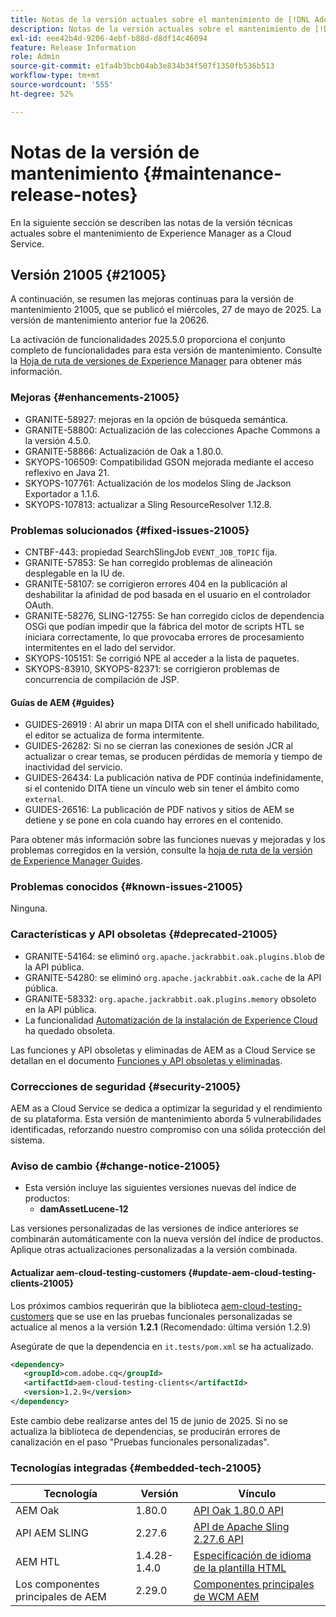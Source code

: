 ```yaml
---
title: Notas de la versión actuales sobre el mantenimiento de [!DNL Adobe Experience Manager] as a Cloud Service.
description: Notas de la versión actuales sobre el mantenimiento de [!DNL Adobe Experience Manager] as a Cloud Service.
exl-id: eee42b4d-9206-4ebf-b88d-d8df14c46094
feature: Release Information
role: Admin
source-git-commit: e1fa4b3bcb04ab3e834b34f507f1350fb536b513
workflow-type: tm+mt
source-wordcount: '555'
ht-degree: 52%

---
```



# Notas de la versión de mantenimiento {#maintenance-release-notes}

En la siguiente sección se describen las notas de la versión técnicas actuales sobre el mantenimiento de Experience Manager as a Cloud Service.

## Versión 21005 {#21005}

A continuación, se resumen las mejoras continuas para la versión de mantenimiento 21005, que se publicó el miércoles, 27 de mayo de 2025. La versión de mantenimiento anterior fue la 20626.

La activación de funcionalidades 2025.5.0 proporciona el conjunto completo de funcionalidades para esta versión de mantenimiento. Consulte la [Hoja de ruta de versiones de Experience Manager](https://experienceleague.adobe.com/es/docs/experience-manager-release-information/aem-release-updates/update-releases-roadmap) para obtener más información.

### Mejoras {#enhancements-21005}

* GRANITE-58927: mejoras en la opción de búsqueda semántica.
* GRANITE-58800: Actualización de las colecciones Apache Commons a la versión 4.5.0.
* GRANITE-58866: Actualización de Oak a 1.80.0.
* SKYOPS-106509: Compatibilidad GSON mejorada mediante el acceso reflexivo en Java 21.
* SKYOPS-107761: Actualización de los modelos Sling de Jackson Exportador a 1.1.6.
* SKYOPS-107813: actualizar a Sling ResourceResolver 1.12.8.

### Problemas solucionados {#fixed-issues-21005}

* CNTBF-443: propiedad SearchSlingJob `EVENT_JOB_TOPIC` fija.
* GRANITE-57853: Se han corregido problemas de alineación desplegable en la IU de.
* GRANITE-58107: se corrigieron errores 404 en la publicación al deshabilitar la afinidad de pod basada en el usuario en el controlador OAuth.
* GRANITE-58276, SLING-12755: Se han corregido ciclos de dependencia OSGi que podían impedir que la fábrica del motor de scripts HTL se iniciara correctamente, lo que provocaba errores de procesamiento intermitentes en el lado del servidor.
* SKYOPS-105151: Se corrigió NPE al acceder a la lista de paquetes.
* SKYOPS-83910, SKYOPS-82371: se corrigieron problemas de concurrencia de compilación de JSP.

#### Guías de AEM {#guides}

* GUIDES-26919 : Al abrir un mapa DITA con el shell unificado habilitado, el editor se actualiza de forma intermitente.
* GUIDES-26282: Si no se cierran las conexiones de sesión JCR al actualizar o crear temas, se producen pérdidas de memoria y tiempo de inactividad del servicio.
* GUIDES-26434: La publicación nativa de PDF continúa indefinidamente, si el contenido DITA tiene un vínculo web sin tener el ámbito como `external`.
* GUIDES-26516: La publicación de PDF nativos y sitios de AEM se detiene y se pone en cola cuando hay errores en el contenido.

Para obtener más información sobre las funciones nuevas y mejoradas y los problemas corregidos en la versión, consulte la [hoja de ruta de la versión de Experience Manager Guides](https://experienceleague.adobe.com/es/docs/experience-manager-guides/using/release-info/aem-guides-releases-roadmap).

### Problemas conocidos {#known-issues-21005}

Ninguna.

### Características y API obsoletas {#deprecated-21005}

* GRANITE-54164: se eliminó `org.apache.jackrabbit.oak.plugins.blob` de la API pública.
* GRANITE-54280: se eliminó `org.apache.jackrabbit.oak.cache` de la API pública.
* GRANITE-58332: `org.apache.jackrabbit.oak.plugins.memory` obsoleto en la API pública.
* La funcionalidad [Automatización de la instalación de Experience Cloud](/help/sites-cloud/integrating/adobe-analytics-exc-setup-automation.md) ha quedado obsoleta.

Las funciones y API obsoletas y eliminadas de AEM as a Cloud Service se detallan en el documento [Funciones y API obsoletas y eliminadas](/help/release-notes/deprecated-removed-features.md).

### Correcciones de seguridad {#security-21005}

AEM as a Cloud Service se dedica a optimizar la seguridad y el rendimiento de su plataforma. Esta versión de mantenimiento aborda 5 vulnerabilidades identificadas, reforzando nuestro compromiso con una sólida protección del sistema.

### Aviso de cambio {#change-notice-21005}

* Esta versión incluye las siguientes versiones nuevas del índice de productos:
   * **damAssetLucene-12**

Las versiones personalizadas de las versiones de índice anteriores se combinarán automáticamente con la nueva versión del índice de productos. Aplique otras actualizaciones personalizadas a la versión combinada.

#### Actualizar aem-cloud-testing-customers {#update-aem-cloud-testing-clients-21005}

Los próximos cambios requerirán que la biblioteca [aem-cloud-testing-customers](https://github.com/adobe/aem-testing-clients) que se use en las pruebas funcionales personalizadas se actualice al menos a la versión **1.2.1** (Recomendado: última versión 1.2.9)

Asegúrate de que la dependencia en `it.tests/pom.xml` se ha actualizado.

```xml
<dependency>
   <groupId>com.adobe.cq</groupId>
   <artifactId>aem-cloud-testing-clients</artifactId>
   <version>1.2.9</version>
</dependency>
```

Este cambio debe realizarse antes del 15 de junio de 2025.
Si no se actualiza la biblioteca de dependencias, se producirán errores de canalización en el paso &quot;Pruebas funcionales personalizadas&quot;.

### Tecnologías integradas {#embedded-tech-21005}

| Tecnología | Versión | Vínculo |
|---|---|---|
| AEM Oak | 1.80.0 | [API Oak 1.80.0 API](https://www.javadoc.io/doc/org.apache.jackrabbit/oak-api/1.80.0/index.html) |
| API AEM SLING | 2.27.6 | [API de Apache Sling 2.27.6 API](https://www.javadoc.io/doc/org.apache.sling/org.apache.sling.api/latest/index.html) |
| AEM HTL | 1.4.28-1.4.0 | [Especificación de idioma de la plantilla HTML](https://github.com/adobe/htl-spec) |
| Los componentes principales de AEM | 2.29.0 | [Componentes principales de WCM AEM](https://github.com/adobe/aem-core-wcm-components) |
